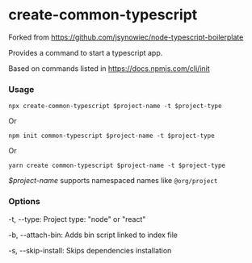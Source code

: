 # create-common-typescript

Forked from https://github.com/jsynowiec/node-typescript-boilerplate

Provides a command to start a typescript app.

Based on commands listed in https://docs.npmjs.com/cli/init



### Usage

```
npx create-common-typescript $project-name -t $project-type
```
Or
```
npm init common-typescript $project-name -t $project-type
```
Or
```
yarn create common-typescript $project-name -t $project-type
```

_$project-name_ supports namespaced names like `@org/project`

### Options
-t, --type: Project type: "node" or "react"

-b, --attach-bin: Adds bin script linked to index file

-s, --skip-install: Skips dependencies installation